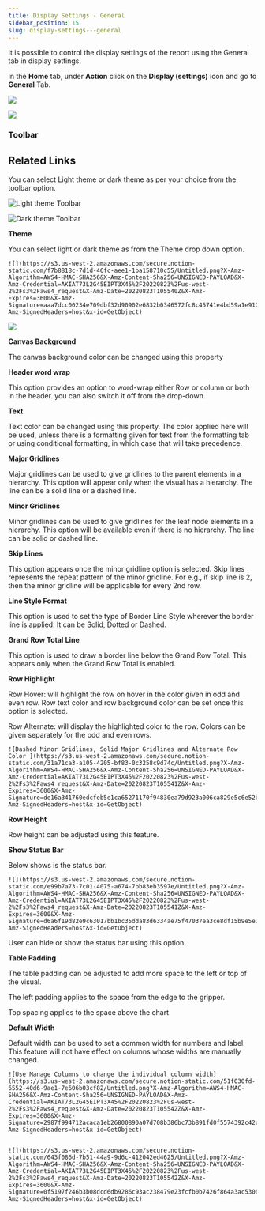 ```yaml
---
title: Display Settings - General
sidebar_position: 15
slug: display-settings---general
---
```




It is possible to control the display settings of the report using the General tab in display settings.

In the **Home** tab, under **Action** click on the **Display (settings)** icon and go to **General** Tab.

![](https://s3.us-west-2.amazonaws.com/secure.notion-static.com/b0a38878-2304-4ee6-b4e9-4bf78145f868/Untitled.png?X-Amz-Algorithm=AWS4-HMAC-SHA256&X-Amz-Content-Sha256=UNSIGNED-PAYLOAD&X-Amz-Credential=AKIAT73L2G45EIPT3X45%2F20220823%2Fus-west-2%2Fs3%2Faws4_request&X-Amz-Date=20220823T105540Z&X-Amz-Expires=3600&X-Amz-Signature=1d1b2c9e4fb1002f75f6ec1782fa477ea7a05a61b5626c150bc735f52b3f220c&X-Amz-SignedHeaders=host&x-id=GetObject)

![](https://s3.us-west-2.amazonaws.com/secure.notion-static.com/64378989-4b15-427c-bd80-1eba81170086/Genral_tab.jpg?X-Amz-Algorithm=AWS4-HMAC-SHA256&X-Amz-Content-Sha256=UNSIGNED-PAYLOAD&X-Amz-Credential=AKIAT73L2G45EIPT3X45%2F20220823%2Fus-west-2%2Fs3%2Faws4_request&X-Amz-Date=20220823T105540Z&X-Amz-Expires=3600&X-Amz-Signature=1ee31c775b6856c31c0d9e4ae2d7b589892eec055afd677fc17b37a4a964f57e&X-Amz-SignedHeaders=host&x-id=GetObject)



### **Toolbar** 

## Related Links












You can select Light theme or dark theme as per your choice from the toolbar option. 


![Light theme Toolbar](/notion_images/1235275439.png)


![Dark theme Toolbar](/notion_images/2007476155.png)


**Theme**


You can select light or dark theme as from the Theme drop down option. 


	![](https://s3.us-west-2.amazonaws.com/secure.notion-static.com/f7b8818c-7d1d-46fc-aee1-1ba158710c55/Untitled.png?X-Amz-Algorithm=AWS4-HMAC-SHA256&X-Amz-Content-Sha256=UNSIGNED-PAYLOAD&X-Amz-Credential=AKIAT73L2G45EIPT3X45%2F20220823%2Fus-west-2%2Fs3%2Faws4_request&X-Amz-Date=20220823T105540Z&X-Amz-Expires=3600&X-Amz-Signature=aaa7dcc00234e709dbf32d90902e6832b0346572fc8c45741e4bd59a1e9109fd&X-Amz-SignedHeaders=host&x-id=GetObject)


![](/notion_images/835431330.png)


**Canvas Background**


The canvas background color can be changed using this property


**Header word wrap**


This option provides an option to word-wrap either Row or column or both in the header. you can also switch it off from the drop-down.


**Text**


Text color can be changed using this property. The color applied here will be used, unless there is a formatting given for text from the formatting tab or using conditional formatting, in which case that will take precedence.


**Major Gridlines**


Major gridlines can be used to give gridlines to the parent elements in a hierarchy. This option will appear only when the visual has a hierarchy. The line can be a solid line or a dashed line.


**Minor Gridlines**


Minor gridlines can be used to give gridlines for the leaf node elements in a hierarchy. This option will be available even if there is no hierarchy. The line can be solid or dashed line.


**Skip Lines**


This option appears once the minor gridline option is selected. Skip lines represents the repeat pattern of the minor gridline. For e.g., if skip line is 2, then the minor gridline will be applicable for every 2nd row.


**Line Style Format**


This option is used to set the type of Border Line Style wherever the border line is applied. It can be Solid, Dotted or Dashed.


**Grand Row Total** **Line** 


This option is used to draw a border line below the Grand Row Total. This appears only when the Grand Row Total is enabled.


**Row Highlight**


Row Hover: will highlight the row on hover in the color given in odd and even row. Row text color and row background color can be set once this option is selected.


Row Alternate: will display the highlighted color to the row. Colors can be given separately for the odd and even rows.


	![Dashed Minor Gridlines, Solid Major Gridlines and Alternate Row Color ](https://s3.us-west-2.amazonaws.com/secure.notion-static.com/31a71ca3-a105-4205-bf83-0c3258c9d74c/Untitled.png?X-Amz-Algorithm=AWS4-HMAC-SHA256&X-Amz-Content-Sha256=UNSIGNED-PAYLOAD&X-Amz-Credential=AKIAT73L2G45EIPT3X45%2F20220823%2Fus-west-2%2Fs3%2Faws4_request&X-Amz-Date=20220823T105541Z&X-Amz-Expires=3600&X-Amz-Signature=de16a341760edcfeb5e1ca65271170f94830ea79d923a006ca829e5c6e52be6d&X-Amz-SignedHeaders=host&x-id=GetObject)


**Row Height**


Row height can be adjusted using this feature.


**Show Status Bar**


Below shows is the status bar.


	![](https://s3.us-west-2.amazonaws.com/secure.notion-static.com/e99b7a73-7c01-4075-a674-7bb83eb3597e/Untitled.png?X-Amz-Algorithm=AWS4-HMAC-SHA256&X-Amz-Content-Sha256=UNSIGNED-PAYLOAD&X-Amz-Credential=AKIAT73L2G45EIPT3X45%2F20220823%2Fus-west-2%2Fs3%2Faws4_request&X-Amz-Date=20220823T105541Z&X-Amz-Expires=3600&X-Amz-Signature=d6a6f19d82e9c63017bb1bc35dda83d6334ae75f47037ea3ce8df15b9e5e1ccf&X-Amz-SignedHeaders=host&x-id=GetObject)


User can hide or show the status bar using this option.


**Table Padding**


The table padding can be adjusted to add more space to the left or top of the visual.


The left padding applies to the space from the edge to the gripper.


Top spacing applies to the space above the chart


**Default Width**


Default width can be used to set a common width for numbers and label. This feature will not have effect on columns whose widths are manually changed.


	![Use Manage Columns to change the individual column width](https://s3.us-west-2.amazonaws.com/secure.notion-static.com/51f030fd-6552-40d6-9ae1-7e606b03cf82/Untitled.png?X-Amz-Algorithm=AWS4-HMAC-SHA256&X-Amz-Content-Sha256=UNSIGNED-PAYLOAD&X-Amz-Credential=AKIAT73L2G45EIPT3X45%2F20220823%2Fus-west-2%2Fs3%2Faws4_request&X-Amz-Date=20220823T105542Z&X-Amz-Expires=3600&X-Amz-Signature=2987f994712acaca1eb26800890a07d708b386bc73b891fd0f5574392c42c217&X-Amz-SignedHeaders=host&x-id=GetObject)


	![](https://s3.us-west-2.amazonaws.com/secure.notion-static.com/643f086d-7b51-44a9-9d6c-412042ed4625/Untitled.png?X-Amz-Algorithm=AWS4-HMAC-SHA256&X-Amz-Content-Sha256=UNSIGNED-PAYLOAD&X-Amz-Credential=AKIAT73L2G45EIPT3X45%2F20220823%2Fus-west-2%2Fs3%2Faws4_request&X-Amz-Date=20220823T105542Z&X-Amz-Expires=3600&X-Amz-Signature=0f5197f246b3b08dcd6db9286c93ac238479e23fcfb0b7426f864a3ac530bc04&X-Amz-SignedHeaders=host&x-id=GetObject)

